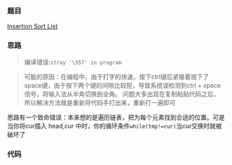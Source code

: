 ### 题目
[Insertion Sort List](https://leetcode-cn.com/problems/insertion-sort-list/)
### 思路
> 编译错误:```stray '\357' in program```

> 可能的原因：在编程中，由于打字的快速，按下ctrl键后紧接着按下了space键，由于按下两个键的间隙比较短，导致系统误检测到ctrl + space信号，将输入法从半角切换到全角。
问题大多出现在复制粘贴代码之后，所以解决方法就是重新将代码手打出来，重新打一遍即可

思路有一个致命错误：本来想的是遍历链表，把为每个元素找到合适的位置。可是当你将cur插入 head,cur 中时，你的循环条件```while(tmp!=cur)```当cur交换时就被破坏了
### 代码
```c++

```
